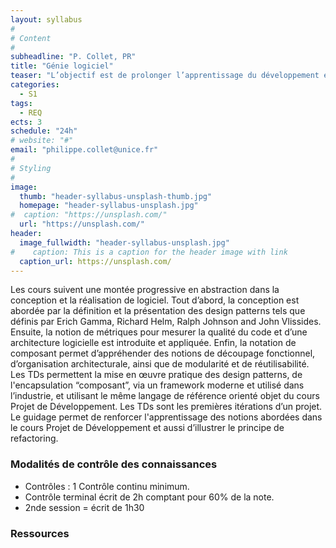 ```yaml
---
layout: syllabus
#
# Content
#
subheadline: "P. Collet, PR"
title: "Génie logiciel"
teaser: "L’objectif est de prolonger l’apprentissage du développement en partant du paradigme de la programmation orientée objet acquis en Licence vers des méthodes et techniques du Génie Logiciel. L’évolution se fera par l’étude de design patterns et de notions de métriques, puis par la programmation orientée composant."
categories:
  - S1
tags:
  - REQ
ects: 3
schedule: "24h"
# website: "#"
email: "philippe.collet@unice.fr"
#
# Styling
#
image:
  thumb: "header-syllabus-unsplash-thumb.jpg"
  homepage: "header-syllabus-unsplash.jpg"
#  caption: "https://unsplash.com/"
  url: "https://unsplash.com/"
header:
  image_fullwidth: "header-syllabus-unsplash.jpg"
#    caption: This is a caption for the header image with link
  caption_url: https://unsplash.com/  
---
```



Les cours suivent une montée progressive en abstraction dans la conception et la réalisation de logiciel.
Tout d’abord, la conception est abordée par la définition et la présentation des design patterns tels que définis par Erich Gamma, Richard Helm, Ralph Johnson and John Vlissides.
Ensuite, la notion de métriques pour mesurer la qualité du code et d’une architecture logicielle est introduite et appliquée.
Enfin, la notation de composant permet d’appréhender des notions de découpage fonctionnel, d’organisation architecturale, ainsi que de modularité et de réutilisabilité.
Les TDs permettent la mise en œuvre pratique des design patterns, de l'encapsulation “composant”, via un framework moderne et utilisé dans l’industrie, et utilisant le même  langage de référence orienté objet du cours Projet de Développement. Les TDs sont les premières itérations d’un projet. Le guidage permet de renforcer l'apprentissage des notions abordées dans le cours Projet de Développement et aussi d’illustrer le principe de refactoring.

### Modalités de contrôle des connaissances ###

 - Contrôles : 1 Contrôle continu minimum.
 - Contrôle terminal écrit de 2h comptant pour 60% de la note.
 - 2nde session = écrit de 1h30

### Ressources ###

